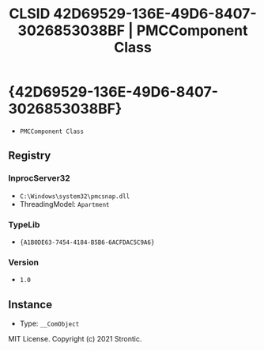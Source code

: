 ﻿---
title: "CLSID 42D69529-136E-49D6-8407-3026853038BF | PMCComponent Class"
excerpt: What is COM-Object CLSID 42D69529-136E-49D6-8407-3026853038BF?
---

# {42D69529-136E-49D6-8407-3026853038BF}

* `PMCComponent Class`

## Registry


### InprocServer32

* `C:\Windows\system32\pmcsnap.dll`
* ThreadingModel: `Apartment`

### TypeLib

* `{A1B0DE63-7454-4184-B5B6-6ACFDAC5C9A6}`

### Version

* `1.0`

## Instance

* Type: `__ComObject`

MIT License. Copyright (c) 2021 Strontic.


